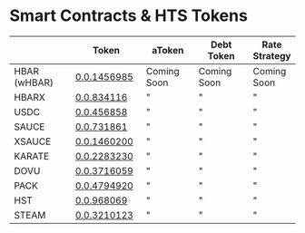 # Smart Contracts & HTS Tokens

<table><thead><tr><th width="167"> </th><th width="132">Token</th><th width="136">aToken</th><th width="151">Debt Token</th><th>Rate Strategy</th></tr></thead><tbody><tr><td>HBAR (wHBAR)</td><td><a href="https://hashscan.io/mainnet/contract/0.0.1456985">0.0.1456985</a></td><td>Coming Soon</td><td>Coming Soon</td><td>Coming Soon</td></tr><tr><td>HBARX</td><td><a href="https://hashscan.io/mainnet/token/0.0.834116">0.0.834116</a></td><td>"</td><td>"</td><td>"</td></tr><tr><td>USDC</td><td><a href="https://hashscan.io/mainnet/token/0.0.456858">0.0.456858</a></td><td>"</td><td>"</td><td>"</td></tr><tr><td>SAUCE</td><td><a href="https://hashscan.io/mainnet/token/0.0.731861">0.0.731861</a></td><td>"</td><td>"</td><td>"</td></tr><tr><td>XSAUCE</td><td><a href="https://hashscan.io/mainnet/token/0.0.1460200">0.0.1460200</a></td><td>"</td><td>"</td><td>"</td></tr><tr><td>KARATE</td><td><a href="https://hashscan.io/mainnet/token/0.0.2283230">0.0.2283230</a></td><td>"</td><td>"</td><td>"</td></tr><tr><td>DOVU</td><td><a href="https://hashscan.io/mainnet/token/0.0.3716059">0.0.3716059</a></td><td>"</td><td>"</td><td>"</td></tr><tr><td>PACK</td><td><a href="https://hashscan.io/mainnet/token/0.0.4794920">0.0.4794920</a></td><td>"</td><td>"</td><td>"</td></tr><tr><td>HST</td><td><a href="https://hashscan.io/mainnet/token/0.0.968069">0.0.968069</a></td><td>"</td><td>"</td><td>"</td></tr><tr><td>STEAM</td><td><a href="https://hashscan.io/mainnet/token/0.0.3210123">0.0.3210123</a></td><td>"</td><td>"</td><td>"</td></tr></tbody></table>
